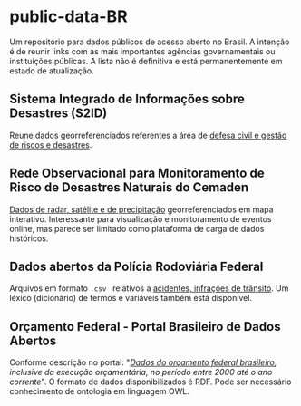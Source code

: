 # public-data-BR

Um repositório para dados públicos de acesso aberto no Brasil. A intenção é de reunir links com as mais importantes agências governamentais ou instituições públicas. A lista não é definitiva e está permanentemente em estado de atualização.


## Sistema Integrado de Informações sobre Desastres (S2ID)

Reune dados georreferenciados referentes a área de [defesa civil e gestão de riscos e desastres](http://www.mi.gov.br/web/guest/defesa-civil/s2id).



## Rede Observacional para Monitoramento de Risco de Desastres Naturais do Cemaden

[Dados de radar, satélite e de precipitação](http://www.cemaden.gov.br/mapainterativo/) georreferenciados em mapa interativo. Interessante para visualização e monitoramento de eventos online, mas parece ser limitado como plataforma de carga de dados históricos.



## Dados abertos da Polícia Rodoviária Federal
Arquivos em formato ```.csv ``` relativos a [acidentes, infrações de trânsito](https://www.prf.gov.br/portal/dados-abertos). Um léxico
(dicionário) de termos e variáveis também está disponível.



## Orçamento Federal - Portal Brasileiro de Dados Abertos
Conforme descrição no portal: "_[Dados do orçamento federal brasileiro](http://dados.gov.br/dataset/orcamento-federal), inclusive da execução orçamentária, no período entre 2000 até o ano corrente_". O formato de dados disponibilizados é RDF. Pode ser necessário conhecimento de ontologia em linguagem OWL.